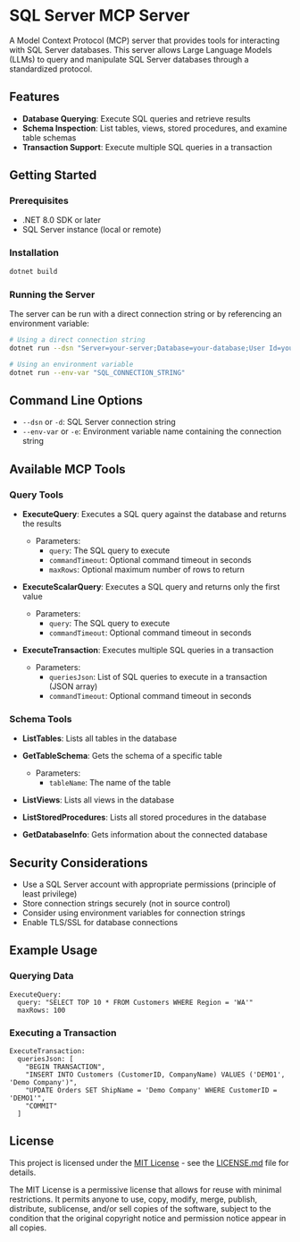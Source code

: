 # SQL Server MCP Server

A Model Context Protocol (MCP) server that provides tools for interacting with SQL Server databases. This server allows Large Language Models (LLMs) to query and manipulate SQL Server databases through a standardized protocol.

## Features

- **Database Querying**: Execute SQL queries and retrieve results
- **Schema Inspection**: List tables, views, stored procedures, and examine table schemas
- **Transaction Support**: Execute multiple SQL queries in a transaction

## Getting Started

### Prerequisites

- .NET 8.0 SDK or later
- SQL Server instance (local or remote)

### Installation

```bash
dotnet build
```

### Running the Server

The server can be run with a direct connection string or by referencing an environment variable:

```bash
# Using a direct connection string
dotnet run --dsn "Server=your-server;Database=your-database;User Id=your-username;Password=your-password;TrustServerCertificate=True;"

# Using an environment variable
dotnet run --env-var "SQL_CONNECTION_STRING"
```

## Command Line Options

- `--dsn` or `-d`: SQL Server connection string
- `--env-var` or `-e`: Environment variable name containing the connection string

## Available MCP Tools

### Query Tools

- **ExecuteQuery**: Executes a SQL query against the database and returns the results
  - Parameters:
    - `query`: The SQL query to execute
    - `commandTimeout`: Optional command timeout in seconds
    - `maxRows`: Optional maximum number of rows to return

- **ExecuteScalarQuery**: Executes a SQL query and returns only the first value
  - Parameters:
    - `query`: The SQL query to execute
    - `commandTimeout`: Optional command timeout in seconds

- **ExecuteTransaction**: Executes multiple SQL queries in a transaction
  - Parameters:
    - `queriesJson`: List of SQL queries to execute in a transaction (JSON array)
    - `commandTimeout`: Optional command timeout in seconds

### Schema Tools

- **ListTables**: Lists all tables in the database

- **GetTableSchema**: Gets the schema of a specific table
  - Parameters:
    - `tableName`: The name of the table

- **ListViews**: Lists all views in the database

- **ListStoredProcedures**: Lists all stored procedures in the database

- **GetDatabaseInfo**: Gets information about the connected database

## Security Considerations

- Use a SQL Server account with appropriate permissions (principle of least privilege)
- Store connection strings securely (not in source control)
- Consider using environment variables for connection strings
- Enable TLS/SSL for database connections

## Example Usage

### Querying Data

```
ExecuteQuery: 
  query: "SELECT TOP 10 * FROM Customers WHERE Region = 'WA'"
  maxRows: 100
```

### Executing a Transaction

```
ExecuteTransaction:
  queriesJson: [
    "BEGIN TRANSACTION",
    "INSERT INTO Customers (CustomerID, CompanyName) VALUES ('DEMO1', 'Demo Company')",
    "UPDATE Orders SET ShipName = 'Demo Company' WHERE CustomerID = 'DEMO1'",
    "COMMIT"
  ]
```

## License

This project is licensed under the [MIT License](LICENSE.md) - see the [LICENSE.md](LICENSE.md) file for details.

The MIT License is a permissive license that allows for reuse with minimal restrictions. It permits anyone to use, copy, modify, merge, publish, distribute, sublicense, and/or sell copies of the software, subject to the condition that the original copyright notice and permission notice appear in all copies.